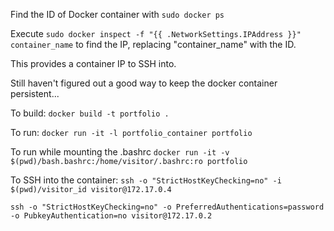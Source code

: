 Find the ID of Docker container with `sudo docker ps`

Execute `sudo docker inspect -f "{{ .NetworkSettings.IPAddress }}" container_name`
to find the IP, replacing "container_name" with the ID.

This provides a container IP to SSH into.

Still haven't figured out a good way to keep the docker container persistent...

To build:
`docker build -t portfolio .`

To run:
`docker run -it -l portfolio_container portfolio`

To run while mounting the .bashrc
`docker run -it -v $(pwd)/bash.bashrc:/home/visitor/.bashrc:ro portfolio`

To SSH into the container:
`ssh -o "StrictHostKeyChecking=no" -i $(pwd)/visitor_id visitor@172.17.0.4`

`ssh -o "StrictHostKeyChecking=no" -o PreferredAuthentications=password -o PubkeyAuthentication=no visitor@172.17.0.2`